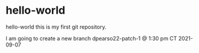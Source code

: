 # hello-world
hello-world this is my first git repository. 

I am going to create a new branch dpearso22-patch-1 @ 1:30 pm CT 2021-09-07
